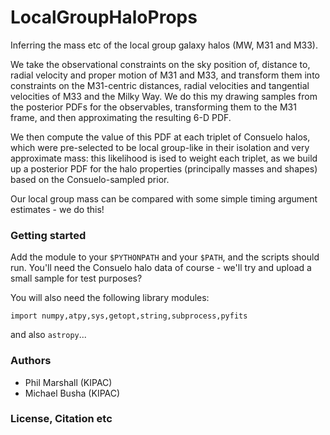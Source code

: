 LocalGroupHaloProps
===================

Inferring the mass etc of the local group galaxy halos (MW, M31 and M33).

We take the observational constraints on the sky position of, distance to,
radial velocity and proper motion of M31 and M33, and transform them into
constraints on the M31-centric distances, radial velocities and tangential
velocities of M33 and the Milky Way. We do this my drawing samples from the
posterior PDFs for the observables, transforming them to the M31
frame, and then approximating the resulting 6-D PDF.

We then compute the value of this PDF at each triplet of Consuelo halos, which
were pre-selected to be local group-like in their isolation and very
approximate mass: this likelihood is ised to weight each triplet, as we build
up a posterior PDF for the halo properties (principally masses and shapes)
based on the Consuelo-sampled prior.

Our local group mass can be compared with some simple timing argument
estimates - we do this!


### Getting started

Add the module to your `$PYTHONPATH` and your `$PATH`, and the scripts should
run. You'll need the Consuelo halo data of course - we'll try and upload a
small sample for test purposes?

You will also need the following library modules:

    import numpy,atpy,sys,getopt,string,subprocess,pyfits

and also `astropy`...

### Authors

* Phil Marshall (KIPAC)
* Michael Busha (KIPAC)

### License, Citation etc

This code is available for re-use under GPL v2. However, if you make use of it
in your research we would ask you to cite our forthcoming paper or acknowledge
this code repository, as appropriate. 
